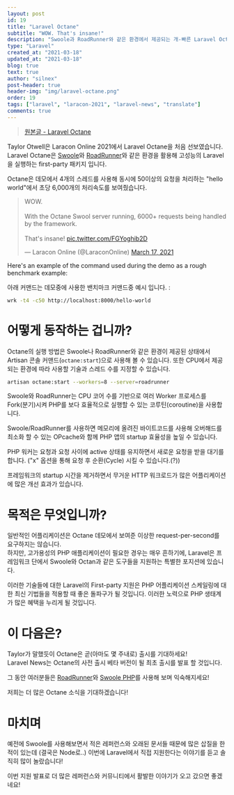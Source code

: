 ```yaml
---
layout: post
id: 19
title: "Laravel Octane"
subtitle: "WOW. That's insane!"
description: "Swoole과 RoadRunner와 같은 환경에서 제공되는 개-빠른 Laravel Octane"
type: "Laravel"
created_at: "2021-03-18"
updated_at: "2021-03-18"
blog: true
text: true
author: "silnex"
post-header: true
header-img: "img/laravel-octane.png"
order: 19
tags: ["laravel", "laracon-2021", "laravel-news", "translate"]
comments: true
---
```


> [원본글 - Laravel Octane](https://laravel-news.com/laravel-octane)

Taylor Otwell은 Laracon Online 2021에서 Laravel Octane을 처음 선보였습니다.  
Laravel Octane은 [Swoole](https://www.swoole.co.uk/)와 [RoadRunner](https://roadrunner.dev/)와 같은 환경을 활용해 고성능의 Laravel을 실행하는 first-party 패키지 입니다.

Octane은 데모에서 4개의 스레드를 사용해 동시에 50이상의 요청을 처리하는 "hello world"에서 초당 6,000개의 처리속도를 보여줬습니다.

<blockquote class="twitter-tweet"><p lang="en" dir="ltr">WOW.<br><br>With the Octane Swool server running, 6000+ requests being handled by the framework.<br><br>That&#39;s insane! <a href="https://t.co/FGYoghib2D">pic.twitter.com/FGYoghib2D</a></p>&mdash; Laracon Online (@LaraconOnline) <a href="https://twitter.com/LaraconOnline/status/1372251742251802624?ref_src=twsrc%5Etfw">March 17, 2021</a></blockquote> <script async src="https://platform.twitter.com/widgets.js" charset="utf-8"></script>

Here's an example of the command used during the demo as a rough benchmark example:

아래 커맨드는 데모중에 사용한 밴치마크 커맨드중 예시 입니다. :

```bash
wrk -t4 -c50 http://localhost:8000/hello-world
```

# 어떻게 동작하는 겁니까?

Octane의 실행 방법은 Swoole나 RoadRunner와 같은 환경이 제공된 상태에서 Artisan 콘솔 커맨드(`octane:start`)으로 사용해 볼 수 있습니다. 또한 CPU에서 제공되는 환경에 따라 사용할 기술과 스레드 수를 지정할 수 있습니다.

```bash
artisan octane:start --workers=8 --server=roadrunner
```

Swoole와 RoadRunner는 CPU 코어 수를 기반으로 여러 Worker 프로세스를 Fork(분기)시켜 PHP를 보다 효율적으로 실행할 수 있는 코루틴(coroutine)을 사용합니다.

Swoole/RoadRunner를 사용하면 메모리에 올려진 바이트코드를 사용해 오버해드를 최소화 할 수 있는 OPcache와 함께 PHP 앱의 startup 효율성을 높일 수 있습니다.

PHP 워커는 요청과 요청 사이에 active 상태를 유지하면서 새로운 요청을 받을 대기를 합니다. ("x" 옵션을 통해 요청 후 순환(Cycle) 시킬 수 있습니다.(?))  

프레임워크의 startup 시간을 제거하면서 무거운 HTTP 워크로드가 많은 어플리케이션에 많은 개선 효과가 있습니다.

# 목적은 무엇입니까?

일반적인 어플리케이션은 Octane 데모에서 보여준 이상한 request-per-second를 요구하지는 않습니다.  
하지만, 고가용성의 PHP 애플리케이션이 필요한 경우는 매우 흔하기에, Laravel은 프레임워크 단에서 Swoole와 Octan과 같은 도구들을 지원하는 특별한 포지션에 있습니다.

이러한 기술들에 대한 Laravel의 First-party 지원은 PHP 어플리케이션 스케일링에 대한 최신 기법들을 적용할 때 좋은 돌파구가 될 것입니다. 이러한 노력으로 PHP 생태계가 많은 혜택을 누리게 될 것입니다.

# 이 다음은?

Taylor가 말했듯이 Octane은 곧(아마도 몇 주내로) 출시를 기대하세요!  
Laravel News는 Octane의 사전 출시 베타 버전이 될 최초 출시를 발표 할 것입니다.

그 동안 여러분들은 [RoadRunner](https://roadrunner.dev/docs/intro-about)와 [Swoole PHP](https://www.swoole.co.uk/how-it-works)를 사용해 보며 익숙해지세요!

저희는 더 많은 Octane 소식을 기대하겠습니다!

# 마치며

예전에 Swoole를 사용해보면서 적은 레퍼런스와 오래된 문서들 때문에 많은 삽질을 한적이 있는데 (결국은 Node로..) 이번에 Laravel에서 직접 지원한다는 이야기를 듣고 솔직히 많이 놀랐습니다!

이번 지원 발표로 더 많은 레퍼런스와 커뮤니티에서 활발한 이야기가 오고 갔으면 좋겠네요!